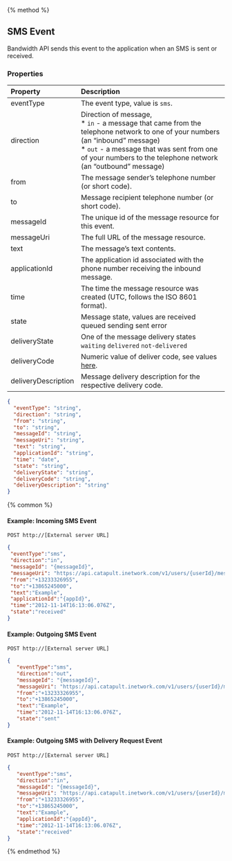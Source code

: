 {% method %}
## SMS Event
Bandwidth API sends this event to the application when an SMS is sent or received.

### Properties
| Property            | Description                                                                                                                                                                                                                                      |
|:--------------------|:-------------------------------------------------------------------------------------------------------------------------------------------------------------------------------------------------------------------------------------------------|
| eventType           | The event type, value is `sms`.                                                                                                                                                                                                                  |
| direction           | Direction of message, <br>* `in` - a message that came from the telephone network to one of your numbers (an “inbound” message) <br> * `out` - a message that was sent from one of your numbers to the telephone network (an “outbound” message) |
| from                | The message sender’s telephone number (or short code).                                                                                                                                                                                           |
| to                  | Message recipient telephone number (or short code).                                                                                                                                                                                              |
| messageId           | The unique id of the message resource for this event.                                                                                                                                                                                            |
| messageUri          | The full URL of the message resource.                                                                                                                                                                                                            |
| text                | The message’s text contents.                                                                                                                                                                                                                     |
| applicationId       | The application id associated with the phone number receiving the inbound message.                                                                                                                                                               |
| time                | The time the message resource was created (UTC, follows the ISO 8601 format).                                                                                                                                                                    |
| state               | Message state, values are received queued sending sent error                                                                                                                                                                                     |
| deliveryState       | One of the message delivery states `waiting` `delivered` `not-delivered`                                                                                                                                                                         |
| deliveryCode        | Numeric value of deliver code, see values [here](#message-delivery-code).                                                                                                                                                                        |
| deliveryDescription | Message delivery description for the respective delivery code.                                                                                                                                                                                   |

```json
{
  "eventType": "string",
  "direction": "string",
  "from": "string",
  "to": "string",
  "messageId": "string",
  "messageUri": "string",
  "text": "string",
  "applicationId": "string",
  "time": "date",
  "state": "string",
  "deliveryState": "string",
  "deliveryCode": "string",
  "deliveryDescription": "string"
}
```
{% common %}

#### Example: Incoming SMS Event

```
POST http://[External server URL]
```

```json
{
 "eventType":"sms",
 "direction":"in",
 "messageId": "{messageId}",
 "messageUri": "https://api.catapult.inetwork.com/v1/users/{userId}/messages/{messageId}",
 "from":"+13233326955",
 "to":"+13865245000",
 "text":"Example",
 "applicationId":"{appId}",
 "time":"2012-11-14T16:13:06.076Z",
 "state":"received"
}
```

#### Example: Outgoing SMS Event
```
POST http://[External server URL]
```

```json
{
   "eventType":"sms",
   "direction":"out",
   "messageId": "{messageId}",
   "messageUri": "https://api.catapult.inetwork.com/v1/users/{userId}/messages/{messageId}",
   "from":"+13233326955",
   "to":"+13865245000",
   "text":"Example",
   "time":"2012-11-14T16:13:06.076Z",
   "state":"sent"
}
```
#### Example: Outgoing SMS with Delivery Request Event
```
POST http://[External server URL]
```

```json
{
   "eventType":"sms",
   "direction":"in",
   "messageId": "{messageId}",
   "messageUri": "https://api.catapult.inetwork.com/v1/users/{userId}/messages/{messageId}",
   "from":"+13233326955",
   "to":"+13865245000",
   "text":"Example",
   "applicationId":"{appId}",
   "time":"2012-11-14T16:13:06.076Z",
   "state":"received"
}
```
{% endmethod %}
